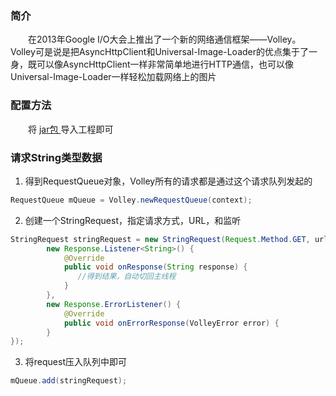 ### 简介
　　在2013年Google I/O大会上推出了一个新的网络通信框架——Volley。Volley可是说是把AsyncHttpClient和Universal-Image-Loader的优点集于了一身，既可以像AsyncHttpClient一样非常简单地进行HTTP通信，也可以像Universal-Image-Loader一样轻松加载网络上的图片
 
### 配置方法
　　将 [jar包 ][1]导入工程即可

### 请求String类型数据

 1. 得到RequestQueue对象，Volley所有的请求都是通过这个请求队列发起的

``` java
RequestQueue mQueue = Volley.newRequestQueue(context);  
```


 2. 创建一个StringRequest，指定请求方式，URL，和监听

``` java
StringRequest stringRequest = new StringRequest(Request.Method.GET, url,
		new Response.Listener<String>() {
			@Override
			public void onResponse(String response) {
			   //得到结果，自动切回主线程
			}
		}, 
		new Response.ErrorListener() {
			@Override
			public void onErrorResponse(VolleyError error) {
		}
});
```

 3. 将request压入队列中即可
 
``` java
mQueue.add(stringRequest); 
```


  [1]: http://download.csdn.net/detail/sinyu890807/7152015